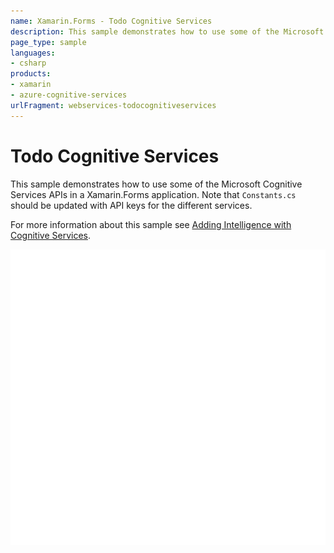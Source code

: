 ```yaml
---
name: Xamarin.Forms - Todo Cognitive Services
description: This sample demonstrates how to use some of the Microsoft Cognitive Services APIs in a Xamarin.Forms application. Note that Constants.cs should be...
page_type: sample
languages:
- csharp
products:
- xamarin
- azure-cognitive-services
urlFragment: webservices-todocognitiveservices
---
```

# Todo Cognitive Services

This sample demonstrates how to use some of the Microsoft Cognitive Services APIs in a Xamarin.Forms application. Note that `Constants.cs` should be updated with API keys for the different services.

For more information about this sample see [Adding Intelligence with Cognitive Services](https://docs.microsoft.com/xamarin/xamarin-forms/data-cloud/azure-cognitive-services/introduction).

![Todo Cognitive Services application screenshot](Screenshots/01All.png "Todo Cognitive Services application screenshot")
